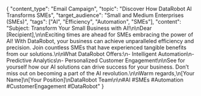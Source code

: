 {
    "content_type": "Email Campaign",
    "topic": "Discover How DataRobot AI Transforms SMEs",
    "target_audience": "Small and Medium Enterprises (SMEs)",
    "tags": ["AI", "Efficiency", "Automation", "SMEs"],
    "content": "Subject: Transform Your Small Business with AI!\n\nDear [Recipient],\n\nExciting times are ahead for SMEs embracing the power of AI! With DataRobot, your business can achieve unparalleled efficiency and precision. Join countless SMEs that have experienced tangible benefits from our solutions.\n\nWhat DataRobot Offers:\n- Intelligent Automation\n- Predictive Analytics\n- Personalized Customer Engagement\n\nSee for yourself how our AI solutions can drive success for your business. Don’t miss out on becoming a part of the AI revolution.\n\nWarm regards,\n[Your Name]\n[Your Position]\nDataRobot Team\n\n#AI #SMEs #Automation #CustomerEngagement #DataRobot"
  }